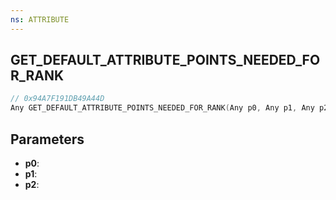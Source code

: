 ```yaml
---
ns: ATTRIBUTE
---
```

## GET_DEFAULT_ATTRIBUTE_POINTS_NEEDED_FOR_RANK

```c
// 0x94A7F191DB49A44D
Any GET_DEFAULT_ATTRIBUTE_POINTS_NEEDED_FOR_RANK(Any p0, Any p1, Any p2);
```

## Parameters
* **p0**:
* **p1**:
* **p2**:
